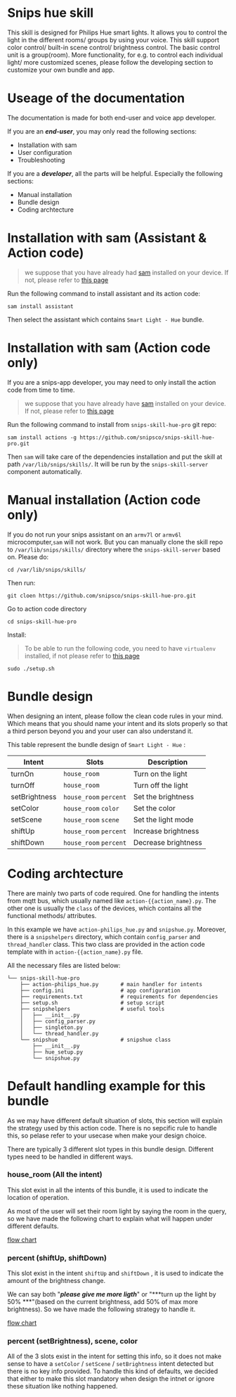 # Snips hue skill

This skill is designed for Philips Hue smart lights. It allows you to control the light in the different rooms/ groups by using your voice. This skill support color control/ built-in scene control/ brightness control. The basic control unit is a group(room). More functionality, for e.g. to control each individual light/ more customized scenes, please follow the developing section to customize your own bundle and app.

# Useage of the documentation
The documentation is made for both end-user and voice app developer.

If you are an ***end-user***, you may only read the following sections:
- Installation with sam
- User configuration
- Troubleshooting

If you are a ***developer***, all the parts will be helpful. Especially the following sections:
- Manual installation
- Bundle design
- Coding archtecture

# Installation with sam (Assistant & Action code)
> we suppose that you have already had [sam]() installed on your device. If not, please refer to [this page]()

Run the following command to install assistant and its action code:
```
sam install assistant
```
Then select the assistant which contains `Smart Light - Hue` bundle.

# Installation with sam (Action code only)
If you are a snips-app developer, you may need to only install the action code from time to time.

> we suppose that you have already have [sam]() installed on your device. If not, please refer to [this page]()

Run the following command to install from `snips-skill-hue-pro` git repo:
```
sam install actions -g https://github.com/snipsco/snips-skill-hue-pro.git
```

Then `sam` will take care of the dependencies installation and put the skill at path `/var/lib/snips/skills/`. It will be run by the `snips-skill-server` component automatically.

# Manual installation (Action code only)
If you do not run your snips assistant on an `armv7l` or `armv6l` microcomputer,`sam` will not work. But you can manually clone the skill repo to `/var/lib/snips/skills/` directory where the `snips-skill-server` based on. Please do:
```
cd /var/lib/snips/skills/
```
Then run: 
```
git cloen https://github.com/snipsco/snips-skill-hue-pro.git
```
Go to action code directory
```
cd snips-skill-hue-pro
```
Install:
> To be able to run the following code, you need to have `virtualenv` installed, if not please refer to [this page](https://virtualenv.pypa.io/en/stable/installation/)

```
sudo ./setup.sh
```

# Bundle design

When designing an intent, please follow the clean code rules in your mind. Which means that you should name your intent and its slots properly so that a third person beyond you and your user can also understand it.

This table represent the bundle design of `Smart Light - Hue` :

| Intent | Slots | Description | 
| --- | --- | --- |
| turnOn | `house_room` | Turn on the light |
| turnOff| `house_room` | Turn off the light |
| setBrightness| `house_room` `percent` | Set the brightness |
| setColor| `house_room` `color` | Set the color |
| setScene| `house_room` `scene` | Set the light mode |
| shiftUp| `house_room` `percent` | Increase brightness |
| shiftDown| `house_room` `percent` | Decrease brightness |

# Coding archtecture 

There are mainly two parts of code required. One for handling the intents from mqtt bus, which usually named like `action-{{action_name}.py`. The other one is usually the `class` of the devices, which contains all the functional methods/ attributes.

In this example we have `action-philips_hue.py` and `snipshue.py`. Moreover, there is a `snipshelpers` directory, which contain `config_parser` and `thread_handler` class. This two class are provided in the action code template with in `action-{{action_name}.py` file. 

All the necessary files are listed below: 
```
└── snips-skill-hue-pro								
    ├── action-philips_hue.py 		# main handler for intents
    ├── config.ini 					# app configuration
    ├── requirements.txt 			# requirements for dependencies
    ├── setup.sh 					# setup script
    ├── snipshelpers 				# useful tools
    │   ├── __init__.py 		
    │   ├── config_parser.py
    │   ├── singleton.py
    │   └── thread_handler.py
    └── snipshue 					# snipshue class
        ├── __init__.py
        ├── hue_setup.py
        └── snipshue.py
```

# Default handling example for this bundle

As we may have different default situation of slots, this section will explain the strategy used by this action code. There is no sepcific rule to handle this, so pelase refer to your usecase when make your design choice.

There are typically 3 different slot types in this bundle design. Different types need to be handled in different ways. 

### house_room (All the intent)
This slot exist in all the intents of this bundle, it is used to indicate the location of operation. 

As most of the user will set their room light by saying the room in the query, so we have made the following chart to explain what will happen under different defaults. 

[flow chart]()

### percent (shiftUp, shiftDown)
This slot exist in the intent `shiftUp` and `shiftDown` , it is used to indicate the amount of the brightness change. 

We can say both "***please give me more ligth***" or "***turn up the light by 50% ***"(based on the current brightness, add 50% of max more brightness). So we have made the following strategy to handle it.

[flow chart]()

### percent (setBrightness), scene, color
All of the 3 slots exist in the intent for setting this info, so it does not make sense to have a `setColor` / `setScene` / `setBrightness` intent detected but there is no key info provided. To handle this kind of defaults, we decided that either to make this slot mandatory when design the intnet or ignore these situation like nothing happened.


